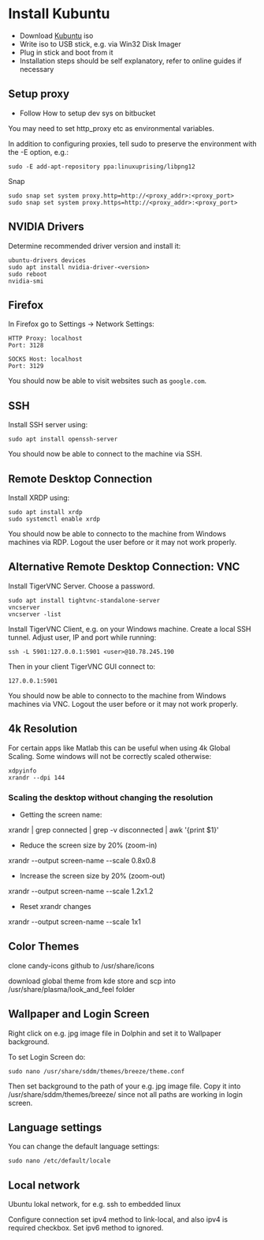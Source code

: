 # Install Kubuntu

- Download [Kubuntu](https://kubuntu.org/getkubuntu/) iso
- Write iso to USB stick, e.g. via Win32 Disk Imager
- Plug in stick and boot from it
- Installation steps should be self explanatory, refer to online guides if necessary

## Setup proxy

- Follow How to setup dev sys on bitbucket

You may need to set http_proxy etc as environmental variables.

In addition to configuring proxies, tell sudo to preserve the environment with the -E option, e.g.:

```
sudo -E add-apt-repository ppa:linuxuprising/libpng12
```

Snap

```
sudo snap set system proxy.http=http://<proxy_addr>:<proxy_port>
sudo snap set system proxy.https=http://<proxy_addr>:<proxy_port>
```

## NVIDIA Drivers

Determine recommended driver version and install it:

```
ubuntu-drivers devices
sudo apt install nvidia-driver-<version>
sudo reboot
nvidia-smi
```

## Firefox

 In Firefox go to Settings -> Network Settings:
 ```
HTTP Proxy: localhost
Port: 3128

SOCKS Host: localhost
Port: 3129
 ```

You should now be able to visit websites such as `google.com`.

## SSH

Install SSH server using:

```
sudo apt install openssh-server
```

You should now be able to connect to the machine via SSH.

## Remote Desktop Connection

Install XRDP using:

```
sudo apt install xrdp
sudo systemctl enable xrdp
```

You should now be able to connecto to the machine from Windows machines via RDP. Logout the user before or it may not work properly.

## Alternative Remote Desktop Connection: VNC

Install TigerVNC Server. Choose a password.

```
sudo apt install tightvnc-standalone-server
vncserver
vncserver -list
```

Install TigerVNC Client, e.g. on your Windows machine. Create a local SSH tunnel. Adjust user, IP and port while running:

```
ssh -L 5901:127.0.0.1:5901 <user>@10.78.245.190
```

Then in your client TigerVNC GUI connect to:

```
127.0.0.1:5901
```

You should now be able to connecto to the machine from Windows machines via VNC. Logout the user before or it may not work properly.

## 4k Resolution

For certain apps like Matlab this can be useful when using 4k Global Scaling. Some windows will not be correctly scaled otherwise:

```
xdpyinfo
xrandr --dpi 144
```

### Scaling the desktop without changing the resolution

- Getting the screen name:

xrandr | grep connected | grep -v disconnected | awk '{print $1}'

- Reduce the screen size by 20% (zoom-in)

xrandr --output screen-name --scale 0.8x0.8

- Increase the screen size by 20% (zoom-out)

xrandr --output screen-name --scale 1.2x1.2

- Reset xrandr changes

xrandr --output screen-name --scale 1x1

## Color Themes 

clone candy-icons github to /usr/share/icons

download global theme from kde store and scp into /usr/share/plasma/look_and_feel folder

## Wallpaper and Login Screen

Right click on e.g. jpg image file in Dolphin and set it to Wallpaper background.

To set Login Screen do:

```
sudo nano /usr/share/sddm/themes/breeze/theme.conf
```

Then set background to the path of your e.g. jpg image file. Copy it into /usr/share/sddm/themes/breeze/ since not all paths are working in login screen.

## Language settings

You can change the default language settings:

```
sudo nano /etc/default/locale
```

## Local network

Ubuntu lokal network, for e.g. ssh to embedded linux

Configure connection set ipv4 method to link-local, and also ipv4 is required checkbox. Set ipv6 method to ignored.
